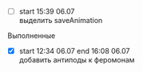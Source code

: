 - [ ] start 15:39 06.07  
выделить saveAnimation

Выполненные

- [x] start 12:34 06.07  end 16:08 06.07  
добавить антиподы к феромонам
